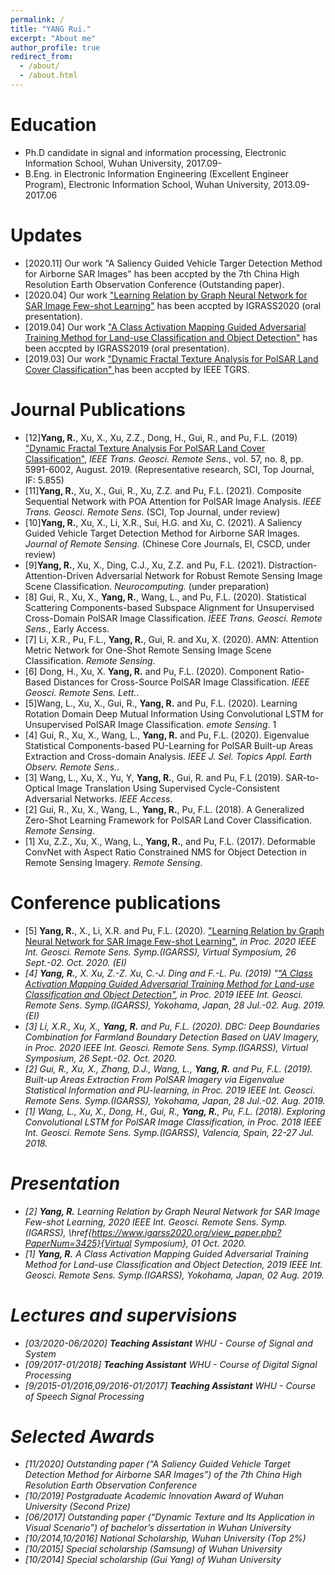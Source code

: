 ```yaml
---
permalink: /
title: "YANG Rui."
excerpt: "About me"
author_profile: true
redirect_from: 
  - /about/
  - /about.html
---
```


Education
======
* Ph.D candidate in signal and information processing, Electronic Information School, Wuhan University, 2017.09-
* B.Eng. in Electronic Information Engineering (Excellent Engineer Program), Electronic Information School, Wuhan University, 2013.09-2017.06

Updates
======
* [2020.11] Our work "A Saliency Guided Vehicle Targer Detection Method for Airborne SAR Images" has been accpted by the 7th China High Resolution Earth Observation Conference (Outstanding paper).
* [2020.04] Our work <a href="https://www.igarss2020.org/view_paper.php?PaperNum=3425" target="_blank">"Learning Relation by Graph Neural Network for SAR Image Few-shot Learning"</a> has been accpted by IGRASS2020 (oral presentation).
* [2019.04] Our work <a href="https://www.igarss2019.org/Papers/AcceptedPapers.asp" target="_blank">"A Class Activation Mapping Guided Adversarial Training Method for Land-use Classification and Object Detection"</a> has been accpted by IGRASS2019 (oral presentation).
* [2019.03] Our work <a href="https://ieeexplore.ieee.org/document/8681159" target="_blank">"Dynamic Fractal Texture Analysis for PolSAR Land Cover Classification" </a> has been accpted by IEEE TGRS.

Journal Publications
======
* [12]<b>Yang, R.</b>, Xu, X., Xu, Z.Z., Dong, H., Gui, R., and Pu, F.L. (2019) <a href="https://yangruipro.github.io/publication/2019-08-TGRS" target="_blank">"Dynamic Fractal Texture Analysis For PolSAR Land Cover Classification"</a>, <i>IEEE Trans. Geosci. Remote Sens.</i>, vol. 57, no. 8, pp. 5991-6002, August. 2019. (Representative research, SCI, Top Journal, IF: 5.855)
* [11]<b>Yang, R.</b>, Xu, X., Gui, R., Xu, Z.Z. and Pu, F.L. (2021). Composite Sequential Network with POA Attention for PolSAR Image Analysis. <i>IEEE Trans. Geosci. Remote Sens.</i> (SCI, Top Journal, under review)
* [10]<b>Yang, R.</b>,  Xu, X., Li, X.R., Sui, H.G. and Xu, C. (2021). A Saliency Guided Vehicle Target Detection Method for Airborne SAR Images. <i>Journal of Remote Sensing.</i> (Chinese Core Journals, EI, CSCD, under review)
* [9]<b>Yang, R.</b>, Xu, X., Ding, C.J., Xu, Z.Z. and Pu, F.L. (2021). Distraction-Attention-Driven Adversarial Network for Robust Remote Sensing Image Scene Classification. <i>Neurocomputing.</i> (under preparation)
* [8] Gui, R., Xu, X., <b>Yang, R.</b>, Wang, L., and Pu, F.L. (2020). Statistical Scattering Components-based Subspace Alignment for Unsupervised Cross-Domain PolSAR Image Classification. <i>IEEE Trans. Geosci. Remote Sens.</i>, Early Access.
* [7] Li, X.R., Pu, F.L., <b>Yang, R.</b>, Gui, R. and Xu, X. (2020). AMN: Attention Metric Network for One-Shot Remote Sensing Image Scene Classification. <i>Remote Sensing</i>.
* [6] Dong, H., Xu, X. <b>Yang, R.</b> and Pu, F.L. (2020). Component Ratio-Based Distances for Cross-Source PolSAR Image Classification. <i>IEEE Geosci. Remote Sens. Lett.</i>.
* [5]Wang, L., Xu, X., Gui, R., <b>Yang, R.</b> and Pu, F.L. (2020). Learning Rotation Domain Deep Mutual Information Using Convolutional LSTM for Unsupervised PolSAR Image Classification. <i>emote Sensing</i>. 1
* [4] Gui, R., Xu, X., Wang, L., <b>Yang, R.</b> and Pu, F.L. (2020). Eigenvalue Statistical Components-based PU-Learning for PolSAR Built-up Areas Extraction and Cross-domain Analysis. <i>IEEE J. Sel. Topics Appl. Earth Observ. Remote Sens.</i>.
* [3] Wang, L., Xu, X., Yu, Y, <b>Yang, R.</b>, Gui, R. and Pu, F.L (2019). SAR-to-Optical Image Translation Using Supervised Cycle-Consistent Adversarial Networks. <i>IEEE Access</i>.
* [2] Gui, R., Xu, X., Wang, L., <b>Yang, R.</b>, Pu, F.L. (2018). A Generalized Zero-Shot Learning Framework for PolSAR Land Cover Classification. <i>Remote Sensing</i>.
* [1] Xu, Z.Z., Xu, X., Wang, L., <b>Yang, R.</b>, and Pu, F.L. (2017). Deformable ConvNet with Aspect Ratio Constrained NMS for Object Detection in Remote Sensing Imagery. <i>Remote Sensing</i>.

Conference publications
======
* [5] <b>Yang, R.</b>, X., Li, X.R. and Pu, F.L. (2020). <a href="https://yangruipro.github.io/publication/2019-08-IGARSS" target="_blank">"Learning Relation by Graph Neural Network for SAR Image Few-shot Learning"</a>, <i>in Proc. 2020 IEEE Int. Geosci. Remote Sens. Symp.(IGARSS), Virtual Symposium, 26 Sept.-02. Oct. 2020. (EI)
* [4] <b>Yang, R.</b>, X. Xu, Z.-Z. Xu, C.-J. Ding and F.-L. Pu. (2019) "<a href="https://yangruipro.github.io/publication/2019-08-IGARSS" target="_blank">"A Class Activation Mapping Guided Adversarial Training Method for Land-use Classification and Object Detection"</a>, <i>in Proc. 2019 IEEE Int. Geosci. Remote Sens. Symp.(IGARSS)</i>, Yokohama, Japan, 28 Jul.-02. Aug. 2019. (EI)
* [3] Li, X.R., Xu, X., <b>Yang, R.</b> and Pu, F.L. (2020). DBC: Deep Boundaries Combination for Farmland Boundary Detection Based on UAV Imagery, <i>in Proc. 2020 IEEE Int. Geosci. Remote Sens. Symp.(IGARSS), Virtual Symposium, 26 Sept.-02. Oct. 2020.
* [2] Gui, R., Xu, X., Zhang, D.J., Wang, L., <b>Yang, R.</b> and Pu, F.L. (2019). Built-up Areas Extraction From PolSAR Imagery via Eigenvalue Statistical Information and PU-learning, <i>in Proc. 2019 IEEE Int. Geosci. Remote Sens. Symp.(IGARSS)</i>, Yokohama, Japan, 28 Jul.-02. Aug. 2019.
* [1] Wang, L., Xu, X., Dong, H., Gui, R., <b>Yang, R.</b>, Pu, F.L. (2018). Exploring Convolutional LSTM for PolSAR Image Classification, <i>in Proc. 2018 IEEE Int. Geosci. Remote Sens. Symp.(IGARSS)</i>, Valencia, Spain, 22-27 Jul. 2018.

Presentation
======
* [2] <b>Yang, R.</b> Learning Relation by Graph Neural Network for SAR Image Few-shot Learning, 2020 IEEE Int. Geosci. Remote Sens. Symp.(IGARSS), \href{https://www.igarss2020.org/view_paper.php?PaperNum=3425}{Virtual Symposium}, 01 Oct. 2020.
* [1] <b>Yang, R.</b> A Class Activation Mapping Guided Adversarial Training Method for Land-use Classification and Object Detection, 2019 IEEE Int. Geosci. Remote Sens. Symp.(IGARSS), Yokohama, Japan, 02 Aug. 2019.

Lectures and supervisions
======
* [03/2020-06/2020] <b>Teaching Assistant</b> WHU - Course of Signal and System
* [09/2017-01/2018] <b>Teaching Assistant</b> WHU - Course of Digital Signal Processing
* [9/2015-01/2016,09/2016-01/2017] <b>Teaching Assistant</b> WHU - Course of Speech Signal Processing

Selected Awards
======
* [11/2020] Outstanding paper (“A Saliency Guided Vehicle Target Detection Method for Airborne SAR Images”) of the 7th China High Resolution Earth Observation Conference
* [10/2019] Postgraduate Academic Innovation Award of Wuhan University (Second Prize)
* [06/2017] Outstanding paper (“Dynamic Texture and Its Application in Visual Scenario”) of bachelor’s dissertation in Wuhan University
* [10/2014,10/2016] National Scholarship, Wuhan University (Top 2%)
* [10/2015] Special scholarship (Samsung) of Wuhan University
* [10/2014] Special scholarship (Gui Yang) of Wuhan University
